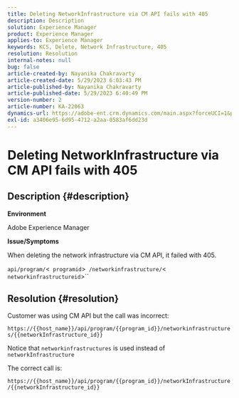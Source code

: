```yaml
---
title: Deleting NetworkInfrastructure via CM API fails with 405
description: Description
solution: Experience Manager
product: Experience Manager
applies-to: Experience Manager
keywords: KCS, Delete, Network Infrastructure, 405
resolution: Resolution
internal-notes: null
bug: false
article-created-by: Nayanika Chakravarty
article-created-date: 5/29/2023 6:03:43 PM
article-published-by: Nayanika Chakravarty
article-published-date: 5/29/2023 6:40:49 PM
version-number: 2
article-number: KA-22063
dynamics-url: https://adobe-ent.crm.dynamics.com/main.aspx?forceUCI=1&pagetype=entityrecord&etn=knowledgearticle&id=04918225-4bfe-ed11-8f6e-6045bd006793
exl-id: a3406e95-6d95-4712-a2aa-0583af6dd23d
---
```

# Deleting NetworkInfrastructure via CM API fails with 405

## Description {#description}


<b>Environment</b>

Adobe Experience Manager

<b>Issue/Symptoms</b>

When deleting the network infrastructure via CM API, it failed with 405.

`api/program/`<` programid`>` /networkinfrastructure/`<` networkinfrastructureid`>``


## Resolution {#resolution}


Customer was using CM API but the call was incorrect:

`https://{{host_name}}/api/program/{{program_id}}/networkinfrastructures/{{networkInfrastructure_id}}`

Notice that `networkinfrastructures` is used instead of `networkInfrastructure`

The correct call is:

`https://{{host_name}}/api/program/{{program_id}}/networkInfrastructure /{{networkInfrastructure_id}}`
